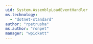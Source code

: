 ```yaml
---
uid: System.AssemblyLoadEventHandler
ms.technology: 
  - "dotnet-standard"
author: "rpetrusha"
ms.author: "ronpet"
manager: "wpickett"
---
```

